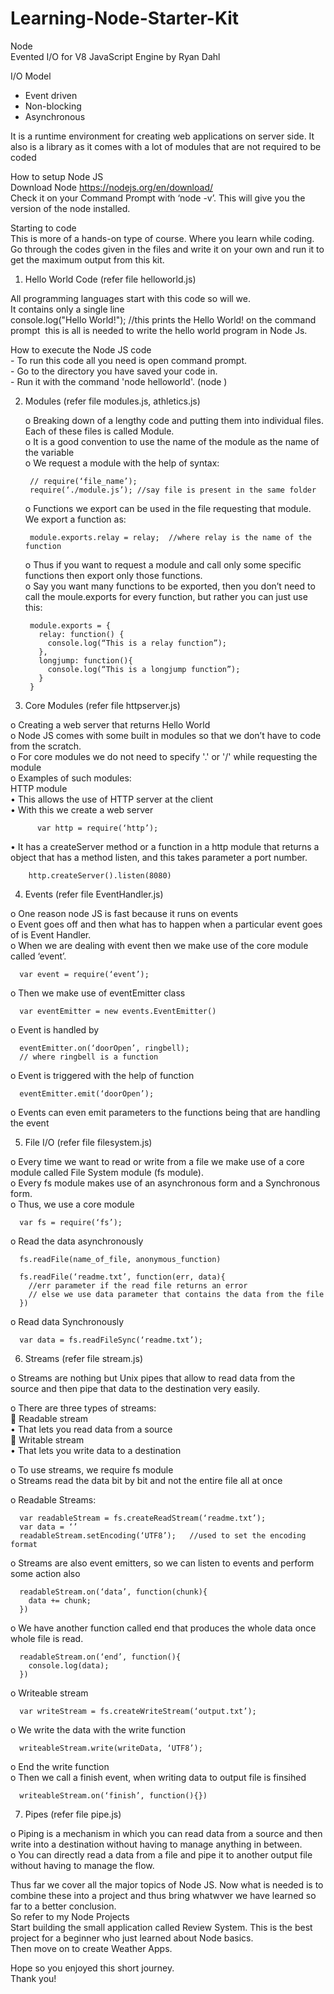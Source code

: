 # Learning-Node-Starter-Kit

Node  
Evented I/O for V8 JavaScript Engine by Ryan Dahl  

I/O Model  
- Event driven  
- Non-blocking  
- Asynchronous  

It is a runtime environment for creating web applications on server side.
It also is a library as it comes with a lot of modules that are not required to be coded 

How to setup Node JS  
Download Node https://nodejs.org/en/download/  
Check it on your Command Prompt with ‘node -v’. This will give you the version of the node installed.  

Starting to code  
This is more of a hands-on type of course. Where you learn while coding. Go through the codes given in the files and write it on your own and run it to get the maximum output from this kit.  


1. Hello World Code (refer file helloworld.js)  

  All programming languages start with this code so will we.  
  It contains only a single line 
        
     console.log("Hello World!"); //this prints the Hello World! on the command prompt 
  this is all is needed to write the hello world program in Node Js.  
    
  How to execute the Node JS code  
    - To run this code all you need is open command prompt.  
    - Go to the directory you have saved your code in.  
    - Run it with the command 'node helloworld'. (node <filename>)  
    
2. Modules (refer file modules.js, athletics.js)

    o	Breaking down of a lengthy code and putting them into individual files. Each of these files is called Module.  
    o	It is a good convention to use the name of the module as the name of the variable  
    o	We request a module with the help of syntax:  
        
        // require(‘file_name’);
        require(‘./module.js’); //say file is present in the same folder  
        
    o	Functions we export can be used in the file requesting that module. We export a function as:
      
        module.exports.relay = relay;  //where relay is the name of the function
        
    o	Thus if you want to request a module and call only some specific functions then export only those functions.  
    o	Say you want many functions to be exported, then you don’t need to call the moule.exports for every function, but rather you can just use this:  
    
        module.exports = {
          relay: function() {
            console.log(“This is a relay function”);
          },
          longjump: function(){
            console.log(“This is a longjump function”);
          }
        }
    
3. Core Modules (refer file httpserver.js)  

  o	Creating a web server that returns Hello World  
  o	Node JS comes with some built in modules so that we don’t have to code from the scratch.  
  o	For core modules we do not need to specify '.' or '/' while requesting the module  
  o	Examples of such modules:  
      HTTP module  
        •	This allows the use of HTTP server at the client  
        •	With this we create a web server   
      
          var http = require(‘http’);
          
   • It has a createServer method or a function in a http module that returns a object that has a method listen, and this takes parameter a port number.
      
        http.createServer().listen(8080)
      
4. Events (refer file EventHandler.js)  

  o	One reason node JS is fast because it runs on events   
  o	Event goes off and then what has to happen when a particular event goes of is Event Handler.  
  o	When we are dealing with event then we make use of the core module called ‘event’.  
  
      var event = require(‘event’);	  
      
  o	Then we make use of eventEmitter class   
  
      var eventEmitter = new events.EventEmitter() 

  o	Event is handled by 
  
      eventEmitter.on(‘doorOpen’, ringbell); 
      // where ringbell is a function

  o	Event is triggered with the help of function 
    
      eventEmitter.emit(‘doorOpen’);

  o	Events can even emit parameters to the functions being that are handling the event
  
5. File I/O (refer file filesystem.js)

  o	Every time we want to read or write from a file we make use of a core module called File System module (fs module).  
  o	Every fs module makes use of an asynchronous form and a Synchronous form.  
  o	Thus, we use a core module  
  
      var fs = require(‘fs’);

  o	Read the data asynchronously  
  
      fs.readFile(name_of_file, anonymous_function) 

      fs.readFile(‘readme.txt’, function(err, data){
        //err parameter if the read file returns an error
        // else we use data parameter that contains the data from the file
      })

  o	Read data Synchronously  

      var data = fs.readFileSync(‘readme.txt’);

6. Streams (refer file stream.js)  

  o	Streams are nothing but Unix pipes that allow to read data from the source and then pipe that data to the destination very easily.  
  
  o	There are three types of streams:  
    	Readable stream  
      •	That lets you read data from a source  
    	Writable stream  
      •	That lets you write data to a destination  
  
  o	To use streams, we require fs module  
  o	Streams read the data bit by bit and not the entire file all at once  
  
  o	Readable Streams:  
  
      var readableStream = fs.createReadStream(‘readme.txt’);
      var data = ‘’
      readableStream.setEncoding(‘UTF8’); 	//used to set the encoding format
      
  o	Streams are also event emitters, so we can listen to events and perform some action also 
      
      readableStream.on(‘data’, function(chunk){
        data += chunk; 
      })
      
  o	We have another function called end that produces the whole data once whole file is read. 
  
      readableStream.on(‘end’, function(){
        console.log(data);
      })
  
  o	Writeable stream 
  
      var writeStream = fs.createWriteStream(‘output.txt’);
      
  o	We write the data with the write function 
  
      writeableStream.write(writeData, ‘UTF8’);
      
  o	End the write function   
  o	Then we call a finish event, when writing data to output file is finsihed
    
      writeableStream.on(‘finish’, function(){})
    
7. Pipes (refer file pipe.js)  

  o	Piping is a mechanism in which you can read data from a source and then write into a destination without having to manage anything in between.  
  o	You can directly read a data from a file and pipe it to another output file without having to manage the flow.  


Thus far we cover all the major topics of Node JS. Now what is needed is to combine these into a project and thus bring whatwver we have learned so far to a better conclusion.  
So refer to my Node Projects   
Start building the small application called Review System. This is the best project for a beginner who just learned about Node basics.  
Then move on to create Weather Apps.  

Hope so you enjoyed this short journey.   
Thank you!   

